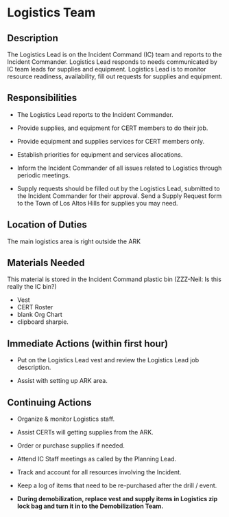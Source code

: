 # Logistics Team

## Description

The Logistics Lead is on the Incident Command \(IC\) team and reports to the Incident Commander. Logistics Lead responds to needs communicated by IC team leads for supplies and equipment. Logistics Lead is to monitor resource readiness, availability, fill out requests for supplies and equipment.

## Responsibilities

* The Logistics Lead reports to the Incident Commander.

* Provide supplies, and equipment for CERT members to do their job.

* Provide equipment and supplies services for CERT members only.

* Establish priorities for equipment and services allocations.

* Inform the Incident Commander of all issues related to Logistics through periodic meetings.

* Supply requests should be filled out by the Logistics Lead, submitted to the Incident Commander for their approval. Send a Supply Request form to the Town of Los Altos Hills for supplies you may need.

## Location of Duties

The main logistics area is right outside the ARK

## Materials Needed

This material is stored in the Incident Command plastic bin \(ZZZ-Neil: Is this really the IC bin?\)

* Vest
* CERT Roster
* blank Org Chart
* clipboard sharpie.

## Immediate Actions \(within first hour\)

* Put on the Logistics Lead vest and review the Logistics Lead job description.

* Assist with setting up ARK area.

## Continuing Actions

* Organize & monitor Logistics staff.

* Assist CERTs will getting supplies from the ARK.

* Order or purchase supplies if needed.

* Attend IC Staff meetings as called by the Planning Lead.

* Track and account for all resources involving the Incident.

* Keep a log of items that need to be re-purchased after the drill / event.

* **During demobilization, replace vest and supply items in Logistics zip lock bag and turn it in to the Demobilization Team.**



